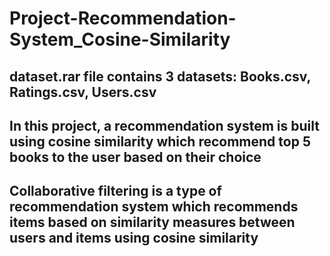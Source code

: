 # Project-Recommendation-System_Cosine-Similarity
## dataset.rar file contains 3 datasets: Books.csv, Ratings.csv, Users.csv 
## In this project, a recommendation system is built using cosine similarity which recommend top 5 books to the user based on their choice 
## Collaborative filtering is a type of recommendation system which recommends items based on similarity measures between users and items using cosine similarity 
